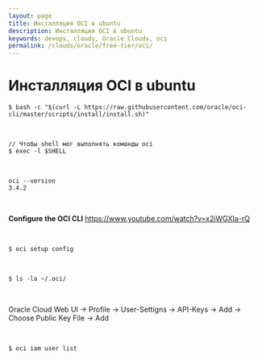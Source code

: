 ```yaml
---
layout: page
title: Инсталляция OCI в ubuntu
description: Инсталляция OCI в ubuntu
keywords: devops, clouds, Oracle Clouds, oci
permalink: /clouds/oracle/free-tier/oci/
---
```


# Инсталляция OCI в ubuntu

```
$ bash -c "$(curl -L https://raw.githubusercontent.com/oracle/oci-cli/master/scripts/install/install.sh)"
```

<br/>

```
// Чтобы shell мог выполнять команды oci
$ exec -l $SHELL
```

<br/>

```
oci --version
3.4.2
```

<br/>

**Configure the OCI CLI**
https://www.youtube.com/watch?v=x2iWGXIa-rQ

<br/>

```
$ oci setup config
```

<br/>

```
$ ls -la ~/.oci/
```

<br/>

Oracle Cloud Web UI -> Profile -> User-Settigns -> API-Keys -> Add -> Choose Public Key File -> Add

<br/>

```
$ oci iam user list
```
